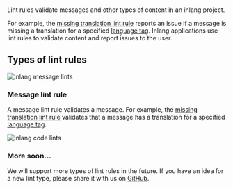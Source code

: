 <doc-header title="What is a Lint Rule?" description="Validate content in an inlang project." button="Get started" link="/documentation/lint-rule/guide">
</doc-header>

<br/>

<!-- ![pluginCover](https://cdn.jsdelivr.net/gh/inlang/monorepo/inlang/documentation/plugin/assets/plugin-cover.png) -->

Lint rules validate messages and other types of content in an inlang project.

For example, the [missing translation lint rule](/m/messageLintRule.inlang.missingTranslation) reports an issue if a message is missing a translation for a specified [language tag](/documentation/concept/language-tag). Inlang applications use lint rules to validate content and report issues to the user.

## Types of lint rules

![inlang message lints](https://cdn.jsdelivr.net/gh/inlang/monorepo/inlang/documentation/sdk/assets/lintrule-messagelints.jpg)

### Message lint rule

A message lint rule validates a message. For example, the [missing translation lint rule](/m/messageLintRule.inlang.missingTranslation) validates that a message has a translation for a specified [language tag](/documentation/concept/language-tag).

![inlang code lints](https://cdn.jsdelivr.net/gh/inlang/monorepo/inlang/documentation/sdk/assets/lintrule-codelints.jpg)

### More soon...

We will support more types of lint rules in the future. If you have an idea for a new lint type, please share it with us on [GitHub](https://github.com/inlang/monorepo/discussions).


<doc-links>
    <doc-link title="API Introduction" icon="mdi:book-open-page-variant" href="/documentation/lint-rule/api-introduction" description="Read Lint Rule API Reference."></doc-link>
    <doc-link title="Build a Lint Rule" icon="mdi:skip-next" href="/documentation/lint-rule/guide" description="Learn how to build your first Lint Rule."></doc-link>
</doc-links>

<br/>
<br/>